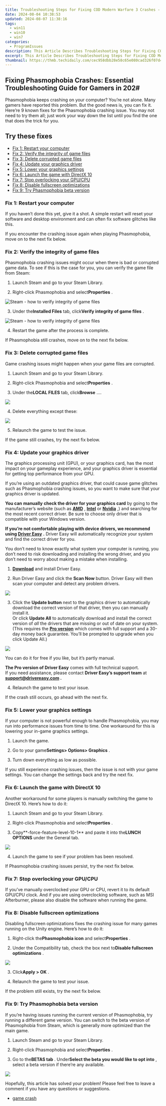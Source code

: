 ```yaml
---
title: Troubleshooting Steps for Fixing COD Modern Warfare 3 Crashes - Gameplay Interrupted!
date: 2024-08-04 10:38:53
updated: 2024-08-07 11:38:16
tags:
  - win11
  - win10
  - win7
categories:
  - ProgramIssues
description: This Article Describes Troubleshooting Steps for Fixing COD Modern Warfare 3 Crashes - Gameplay Interrupted!
excerpt: This Article Describes Troubleshooting Steps for Fixing COD Modern Warfare 3 Crashes - Gameplay Interrupted!
thumbnail: https://thmb.techidaily.com/cec958dbb28e58c65e080cad326f07d4e7cdd67a50648dc244def701160f50d9.png
---
```


## Fixing Phasmophobia Crashes: Essential Troubleshooting Guide for Gamers in 202#

Phasmophobia keeps crashing on your computer? You’re not alone. Many gamers have reported this problem. But the good news is, you can fix it. Here’re 9 known fixes for the Phasmophobia crashing issue. You may not need to try them all; just work your way down the list until you find the one that does the trick for you.

## Try these fixes

* [Fix 1: Restart your computer](https://tools.techidaily.com/drivereasy/download/)
* [Fix 2: Verify the integrity of game files](https://tools.techidaily.com/drivereasy/download/)
* [Fix 3: Delete corrupted game files](https://tools.techidaily.com/drivereasy/download/)
* [Fix 4: Update your graphics driver](https://tools.techidaily.com/drivereasy/download/)
* [Fix 5: Lower your graphics settings](https://tools.techidaily.com/drivereasy/download/)
* [Fix 6: Launch the game with DirectX 10](https://tools.techidaily.com/drivereasy/download/)
* [Fix 7: Stop overlocking your GPU/CPU](https://tools.techidaily.com/drivereasy/download/)
* [Fix 8: Disable fullscreen optimizations](https://tools.techidaily.com/drivereasy/download/)
* [Fix 9: Try Phasmophobia beta version](https://tools.techidaily.com/drivereasy/download/)

### Fix 1: Restart your computer

 If you haven’t done this yet, give it a shot. A simple restart will reset your software and desktop environment and can often fix software glitches like this.

 If you encounter the crashing issue again when playing Phasmophobia, move on to the next fix below.

### Fix 2: Verify the integrity of game files

 Phasmophobia crashing issues might occur when there is bad or corrupted game data. To see if this is the case for you, you can verify the game file from Steam:

1) Launch Steam and go to your Steam Library.

2) Right-click Phasmophobia and select**Properties** .

![Steam - how to verify integrity of game files](https://images.drivereasy.com/wp-content/uploads/2023/10/Steam-verify-integrity-of-game-files-properties.jpg)

 3) Under the**Installed Files** tab, click**Verify integrity of game files** .

![Steam - how to verify integrity of game files](https://images.drivereasy.com/wp-content/uploads/2023/10/Steam-verify-integrity-of-game-files.jpg)

4) Restart the game after the process is complete.

If Phasmophobia still crashes, move on to the next fix below.

### Fix 3: Delete corrupted game files

Game crashing issues might happen when your game files are corrupted.

1) Launch Steam and go to your Steam Library.

2) Right-click Phasmophobia and select**Properties** .

3) Under the**LOCAL FILES** tab, click**Browse** ….

![](https://images.drivereasy.com/wp-content/uploads/2021/09/2021-09-02_18-19-47.png)

4) Delete everything except these:

![](https://images.drivereasy.com/wp-content/uploads/2021/09/2021-09-02_18-44-34.png)

5) Relaunch the game to test the issue.

If the game still crashes, try the next fix below.

### Fix 4: Update your graphics driver

 The graphics processing unit (GPU), or your graphics card, has the most impact on your gameplay experience, and your graphics driver is essential for getting top performance from your GPU.

 If you’re using an outdated graphics driver, that could cause game glitches such as Phasmophobia crashing issues, so you want to make sure that your graphics driver is updated.

**You can** **manually** **check the driver for your graphics card** by going to the manufacturer’s website (such as **[AMD](https://www.amd.com/en)**  , [**Intel**](https://www.intel.com/content/www/us/en/homepage.html) or **[Nvidia](https://tools.techidaily.com/drivereasy/download/)**  ,) and searching for the most recent correct driver. Be sure to choose only driver that is compatible with your Windows version.

 **If you’re not comfortable playing with device drivers, we recommend using [Driver Easy](https://tools.techidaily.com/drivereasy/download/) .** Driver Easy will automatically recognize your system and find the correct driver for you.

 You don’t need to know exactly what system your computer is running, you don’t need to risk downloading and installing the wrong driver, and you don’t need to worry about making a mistake when installing.

 1) [**Download**](https://tools.techidaily.com/drivereasy/download/) and install Driver Easy.

 2) Run Driver Easy and click the **Scan Now** button. Driver Easy will then scan your computer and detect any problem drivers.

![](https://images.drivereasy.com/wp-content/uploads/2019/12/2019-12-30_11-57-32.jpg)

 3) Click the **Update button** next to the graphics driver to automatically download the correct version of that driver, then you can manually install it.  
 Or click **Update All** to automatically download and install the correct version of _all_ the drivers that are missing or out of date on your system. (This requires the **[Pro version](https://tools.techidaily.com/drivereasy/download/)**  which comes with full support and a 30-day money back guarantee. You’ll be prompted to upgrade when you click Update All.)

![](https://images.drivereasy.com/wp-content/uploads/2019/12/2019-12-30_11-58-08.jpg)

 You can do it for free if you like, but it’s partly manual.

**The Pro version of Driver Easy** comes with full technical support.  
 If you need assistance, please contact **Driver Easy’s support team** at **[support@drivereasy.com](https://tools.techidaily.com/drivereasy/download/) .**

4) Relaunch the game to test your issue.

If the crash still occurs, go ahead with the next fix.

### Fix 5: Lower your graphics settings

 If your computer is not powerful enough to handle Phasmophobia, you may run into performance issues from time to time. One workaround for this is lowering your in-game graphics settings.

1) Launch the game.

2) Go to your game**Settings> Options> Graphics** .

3) Turn down everything as low as possible.

 If you still experience crashing issues, then the issue is not with your game settings. You can change the settings back and try the next fix.

### Fix 6: Launch the game with DirectX 10

 Another workaround for some players is manually switching the game to DirectX 10\. Here’s how to do it:

1) Launch Steam and go to your Steam Library.

2) Right-click Phasmophobia and select**Properties** .

3) Copy**\-force-feature-level-10-1** and paste it into the**LUNCH OPTIONS** under the General tab.

![](https://images.drivereasy.com/wp-content/uploads/2021/07/2021-07-22_16-23-03.jpg)

4) Launch the game to see if your problem has been resolved.

If Phasmophobia crashing issues persist, try the next fix below.

### Fix 7: Stop overlocking your GPU/CPU

 If you’ve manually overclocked your GPU or CPU, revert it to its default GPU/CPU clock. And if you are using overclocking software, such as MSI Afterburner, please also disable the software when running the game.

### Fix 8: Disable fullscreen optimizations

 Disabling fullscreen optimizations fixes the crashing issue for many games running on the Unity engine. Here’s how to do it:

 1) Right-click the**Phasmophobia icon** and select**Properties** .

 2) Under the Compatibility tab, check the box next to**Disable fullscreen optimizations** .

![](https://images.drivereasy.com/wp-content/uploads/2021/07/2021-07-23_14-53-17.jpg)

 3) Click**Apply > OK** .

 4) Relaunch the game to test your issue.

If the problem still exists, try the next fix below.

### Fix 9: Try Phasmophobia beta version

 If you’re having issues running the current version of Phasmophobia, try running a different game version. You can switch to the beta version of Phasmophobia from Steam, which is generally more optimized than the main game.

1) Launch Steam and go to your Steam Library.

2) Right-click Phasmophobia and select**Properties** .

3) Go to the**BETAS tab** . Under**Select the beta you would like to opt into** , select a beta version if there’re any available.

![](https://images.drivereasy.com/wp-content/uploads/2021/07/2021-07-23_15-19-31.jpg)

 Hopefully, this article has solved your problem! Please feel free to leave a comment if you have any questions or suggestions.

* [game crash](https://tools.techidaily.com/drivereasy/download/)

<ins class="adsbygoogle"
     style="display:block"
     data-ad-format="autorelaxed"
     data-ad-client="ca-pub-7571918770474297"
     data-ad-slot="1223367746"></ins>



<ins class="adsbygoogle"
     style="display:block"
     data-ad-client="ca-pub-7571918770474297"
     data-ad-slot="8358498916"
     data-ad-format="auto"
     data-full-width-responsive="true"></ins>
